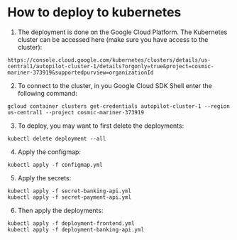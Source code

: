 # How to deploy to kubernetes

1. The deployment is done on the Google Cloud Platform. The Kubernetes cluster can be accessed here (make sure you have access to the cluster):

```
https://console.cloud.google.com/kubernetes/clusters/details/us-central1/autopilot-cluster-1/details?orgonly=true&project=cosmic-mariner-373919&supportedpurview=organizationId
```

2. To connect to the cluster, in you Google Cloud SDK Shell enter the following command:
```
gcloud container clusters get-credentials autopilot-cluster-1 --region us-central1 --project cosmic-mariner-373919
```

3. To deploy, you may want to first delete the deployments:
```
kubectl delete deployment --all
```

4. Apply the configmap:
```
kubectl apply -f configmap.yml
```

5. Apply the secrets:
```
kubectl apply -f secret-banking-api.yml
kubectl apply -f secret-payment-api.yml
```


6. Then apply the deployments:
```
kubectl apply -f deployment-frontend.yml
kubectl apply -f deployment-banking-api.yml
```
